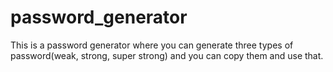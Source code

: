 # password_generator
This is a password generator where you can generate three types of password(weak, strong, super strong) and you can copy them and use that.
